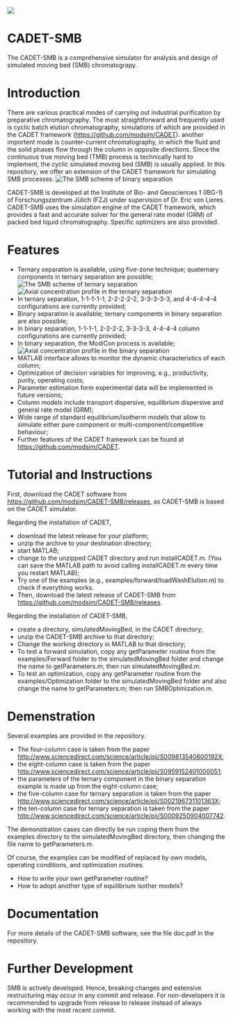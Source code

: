 ![](https://github.com/modsim/CADET/blob/master/doc/logo/CADET-GitHub.png)

# CADET-SMB

The CADET-SMB is a comprehensive simulator for analysis and design of simulated moving bed (SMB) chromatograpy. 

# Introduction

There are various practical modes of carrying out industrial purification by preparative chromatography. The most straightforward and frequently used is cyclic batch elution chromatography, simulations of which are provided in the CADET framework (https://github.com/modsim/CADET). another importent mode is counter-current chromatography, in which the fluid and the solid phases flow through the column in opposite directions. Since the continuous true moving bed (TMB) process is technically hard to implement, the cyclic simulated moving bed (SMB) is usually applied. In this repository, we offer an extension of the CADET framework for simulating SMB processes.
![The SMB scheme of binary separation](https://github.com/modsim/CADET-SMB/blob/master/doc/scheme_binary.JPG)

CADET-SMB is developed at the Institute of Bio- and Geosciences 1 (IBG-1) of Forschungszentrum Jülich (FZJ) under supervision of Dr. Eric von Lieres. CADET-SMB uses the simulation engine of the CADET framework, which provides a fast and accurate solver for the general rate model (GRM) of packed bed liquid chromatography. Specific optimizers are also provided.

# Features

* Ternary separation is available, using five-zone technique; quaternary components in ternary separation are possible;
![The SMB scheme of ternary separation](https://github.com/modsim/CADET-SMB/blob/master/doc/scheme_ternary.JPG)
![Axial concentration profile in the ternary separation](https://github.com/modsim/CADET-SMB/blob/master/doc/profile_ternary.JPG)
* In ternary separation, 1-1-1-1-1, 2-2-2-2-2, 3-3-3-3-3, and 4-4-4-4-4 configurations are currently provided;
* Binary separation is available; ternary components in binary separation are also possible;
* In binary separation, 1-1-1-1, 2-2-2-2, 3-3-3-3, 4-4-4-4 column configurations are currently provided;
* In binary separation, the ModiCon process is available;
![Axial concentration profile in the binary separation](https://github.com/modsim/CADET-SMB/blob/master/doc/profile_binary.JPG)
* MATLAB interface allows to monitor the dynamic characteristics of each column;
* Optimization of decision variables for improving, e.g., productivity, purity, operating costs;
* Parameter estimation form experimental data will be implemented in future versions;
* Column models include transport dispersive, equilibrium dispersive and general rate model (GRM);
* Wide range of standard equilibrium/isotherm models that allow to simulate either pure component or multi-component/competitive behaviour;
* Further features of the CADET framework can be found at https://github.com/modsim/CADET.

# Tutorial and Instructions

First, download the CADET software from https://github.com/modsim/CADET-SMB/releases, as CADET-SMB is based on the CADET simulator.

Regarding the installation of CADET,

* download the latest release for your platform;
* unzip the archive to your destination directory;
* start MATLAB;
* change to the unzipped CADET directory and run installCADET.m. (You can save the MATLAB path to avoid calling installCADET.m every time you restart MATLAB);
* Try one of the examples (e.g., examples/forward/loadWashElution.m) to check if everything works.
* Then, download the latest release of CADET-SMB from https://github.com/modsim/CADET-SMB/releases.

Regarding the installation of CADET-SMB,

* create a directory, simulatedMovingBed, in the CADET directory;
* unzip the CADET-SMB archive to that directory;
* Change the working directory in MATLAB to that directory; 
* To test a forward simulation, copy any getParameter routine from the examples/Forward folder to the simulatedMovingBed folder and change the name to getParameters.m; then run simulatedMovingBed.m.
* To test an optimization, copy any getParameter routine from the examples/Optimization folder to the simulatedMovingBed folder and also change the name to getParameters.m; then run SMBOptimization.m.

# Demenstration 

Several examples are provided in the repository. 

* The four-column case is taken from the paper http://www.sciencedirect.com/science/article/pii/S009813540600192X;
* the eight-column case is taken from the paper http://www.sciencedirect.com/science/article/pii/S0959152401000051; 
* the parameters of the ternary component in the binary separation example is made up from the eight-column case;
* the five-column case for ternary separation is taken from the paper http://www.sciencedirect.com/science/article/pii/S002196731101363X; 
* the ten-column case for ternary separation is taken from the paper http://www.sciencedirect.com/science/article/pii/S0009250904007742.

The demonstration cases can directly be run coping them from the examples directory to the simulatedMovingBed directory, then changing the file name to getParameters.m. 

Of course, the examples can be modified of replaced by own models, operating conditions, and optimization routines. 

* How to write your own getParameter routine?
* How to adopt another type of equilibrium isother models?

# Documentation 

For more details of the CADET-SMB software, see the file doc.pdf in the repository.

# Further Development 

SMB is actively developed. Hence, breaking changes and extensive restructuring may occur in any commit and release. For non-developers it is recommended to upgrade from release to release instead of always working with the most recent commit.
